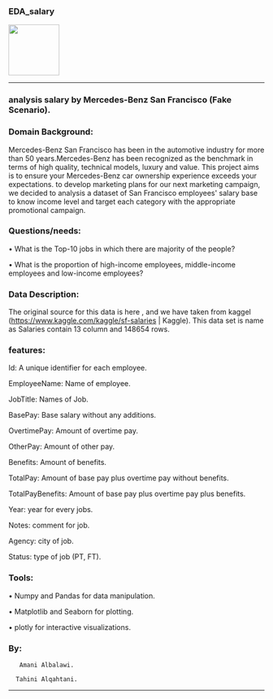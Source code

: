 ### EDA_salary

<img src="https://www.sfbenz.com/static/v8/global/images/franchise-logos/auto/m/mercedes-benz/white/183x125.png?r=1635865938000"  width="100" height="100"  alt=""><hr>

### analysis salary by Mercedes-Benz San Francisco (Fake Scenario).

### Domain Background: 
Mercedes-Benz San Francisco has been in the automotive industry for more than 50 years.Mercedes-Benz has been recognized as the benchmark in terms of high quality, technical models, luxury and value. This project aims is to ensure your Mercedes-Benz car ownership experience exceeds your expectations. to develop marketing plans for our next marketing campaign, we decided to analysis a dataset of San Francisco employees' salary 
base to know income level and target each category with the appropriate promotional campaign.

### Questions/needs: 

•      What is the Top-10 jobs in which there are majority of the people?

•      What is the proportion of high-income employees, middle-income employees and low-income employees?



### Data Description:

The original source for this data is here , and we have taken from kaggel (https://www.kaggle.com/kaggle/sf-salaries | Kaggle).
This data set is name as Salaries contain 13 column and 148654 rows.


### features:


Id: A unique identifier for each employee.

EmployeeName: Name of employee.

JobTitle: Names of Job.

BasePay: Base salary without any additions.

OvertimePay: Amount of overtime pay.

OtherPay: Amount of other pay.

Benefits: Amount of benefits.

TotalPay: Amount of base pay plus overtime pay without benefits.

TotalPayBenefits: Amount of base pay plus overtime pay plus benefits.

Year: year for every jobs.

Notes: comment for job.

Agency: city of job.

Status: type of job (PT, FT).




### Tools:
•	Numpy and Pandas for data manipulation.

•	Matplotlib and Seaborn for plotting.

•       plotly for interactive visualizations.




### By:
       Amani Albalawi.

      Tahini Alqahtani.

______________________________________________________________________
